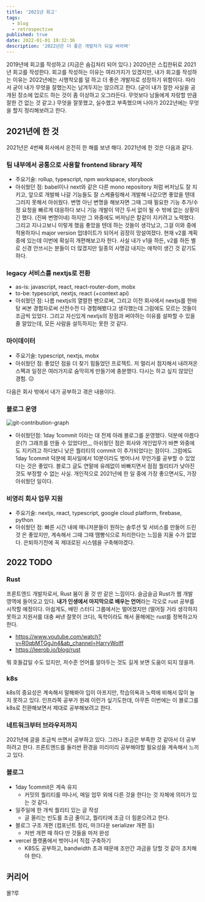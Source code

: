 ```yaml
---
title: '2021년 회고'
tags:
  - blog
  - retrospective
published: true
date: 2022-01-01 19:32:36
description: '2022년은 더 좋은 개발자가 되길 바라며'
---
```


2019년에 회고를 작성하고 (지금은 숨김처리 되어 있다.) 2020년은 스킵한뒤로 2021년 회고를 작성한다. 회고를 작성하는 이유는 여러가지가 있겠지만, 내가 회고를 작성하는 이유는 2022년에는 시행착오를 덜 하고 더 좋은 개발자로 성장하기 위함이다. 따라서 굳이 내가 무엇을 잘했는지는 남겨두지는 않으려고 한다. (굳이 내가 잘한 사실을 공개된 장소에 업로드 하는 것이 좀 이상하고 오그라든다. 무엇보다 남들에게 자랑할 만큼 잘한 건 없는 것 같고.) 무엇을 잘못했고, 실수했고 부족했으며 나아가 2022년에는 무엇을 할지 정리해보려고 한다.

## 2021년에 한 것

2021년은 4번째 회사에서 온전히 한 해를 보낸 해다. 2021년에 한 것은 다음과 같다.

### 팀 내부에서 공통으로 사용할 frontend library 제작

- 주요기술: rollup, typescript, npm workspace, storybook
- 아쉬웠던 점: babel이나 next와 같은 다른 mono repository 처럼 버저닝도 잘 지키고, 앞으로 개발해 나갈 기능들도 잘 스케쥴링해서 개발해 나갔으면 좋았을 텐데 그러지 못해서 아쉬웠다. 변명 아닌 변명을 해보자면 그때 그때 필요한 기능 추가/수정 요청을 빠르게 대응하다 보니 기능 개발이 약간 두서 없이 될 수 밖에 없는 상황이긴 했다. (진짜 변명이네) 하지만 그 와중에도 버저닝은 칼같이 지키려고 노력했다. 그리고 지나고보니 이렇게 했음 좋았을 텐데 하는 것들이 생각났고, 그걸 이와 중에 적용하자니 major version 업데이트가 되어서 굉장히 망설여졌다. 현재 v2를 계획중에 있는데 이번에 확실히 개편해보고자 한다. 사실 내가 v1을 하든, v2를 하든 별로 신경 안쓰시는 분들이 더 많겠지만 일종의 사명감 내지는 애착이 생긴 것 같기도 하다.

### legacy 서비스를 nextjs로 전환

- as-is: javascript, react, react-router-dom, mobx
- to-be: typescript, nextjs, react (+context api)
- 아쉬웠던 점: 나름 nextjs의 열렬한 팬으로써, 그리고 이전 회사에서 nextjs를 한바탕 써본 경험자로써 산전수전 다 경험해봤다고 생각했는데 그럼에도 모르는 것들이 조금씩 있었다. 그리고 자신있게 nextjs의 장점과 써야하는 이유를 설파할 수 있을 줄 알았는데, 모든 사람을 설득하지는 못한 것 같다. 

### 마이데이터

- 주요기술: typescript, nextjs, mobx
- 아쉬웠던 점: 좋았던 점을 더 찾기 힘들었던 프로젝트. 저 멀리서 점지해서 내려져온 스펙과 일정은 여러가지로 숨막히게 만들기에 충분했다. 다시는 하고 싶지 않았던 경험. 😑 

다음은 회사 밖에서 내가 공부하고 겪은 내용이다.

### 블로그 운영

![git-contribution-graph](./images/git-contribution-graph.png)

- 아쉬웠던점: 1day 1commit 이라는 대 전제 아래 블로그를 운영했다. 덕분에 아름다운(?) 그래프를 만들 수 있었다만,,, 아쉬웠던 점은 회사와 개인업무가 바쁜 와중에도 지키려고 하다보니 낮은 퀄리티의 commit 이 추가되었다는 점이다. 그럼에도 1day 1commit 덕분에 회사일에서 10분이라도 벗어나서 무언가를 공부할 수 있었다는 것은 좋았다. 블로그 글도 연말에 유례없이 바빠지면서 점점 퀄리티가 낮아진 것도 부정할 수 없는 사실. 개인적으로 2021년에 한 일 중에 가장 좋으면서도, 가장 아쉬웠던 일이다.

### 비영리 회사 업무 지원

- 주요기술: nextjs, react, typescript, google cloud platform, firebase, python
- 아쉬웠던 점: 빠른 시간 내에 매니저분들이 원하는 솔루션 및 서비스를 만들어 드린 것 은 좋았지만, 계속해서 그때 그때 땜빵식으로 처리한다는 느낌을 지울 수가 없었다. 은퇴하기전에 꼭 제대로된 시스템을 구축해야겠다.

## 2022 TODO

### Rust

프론트엔드 개발자로서, Rust 붐이 올 것 만 같은 느낌이다. 슬금슬금 Rust가 웹 개발 영역에 들어오고 있다. **내가 인생에서 마지막으로 배우는 언어**라는 각오로 rust 공부를 시작할 예정이다. 아쉽게도, 배민 스터디 그룹에서는 떨어졌지만 (떨어질 거라 생각하지 못하고 지원서를 대충 써낸 잘못이 크다), 독학이라도 해서 올해에는 rust를 정복하고자 한다.

- https://www.youtube.com/watch?v=R0qbMTGgJn4&ab_channel=HarryWolff
- https://leerob.io/blog/rust

뭐 호들갑일 수도 있지만, 저수준 언어를 알아두는 것도 길게 보면 도움이 되지 않을까.

### k8s

k8s의 중요성은 계속해서 말해봐야 입이 아프지만, 학습의욕과 노력에 비해서 많이 늘지 못하고 있다. 인프라쪽 공부가 원래 이런가 싶기도한데, 아무튼 이번에는 이 블로그를 k8s로 전환해보면서 제대로 공부해보려고 한다.

### 네트워크부터 브라우저까지

2021년에 글을 조금씩 쓰면서 공부하고 있다. 그러나 조금은 부족한 것 같아서 더 공부하려고 한다. 프론트엔드를 둘러싼 환경을 미리미리 공부해야할 필요성을 계속해서 느끼고 있다.

### 블로그

- 1day 1commit은 계속 유지
  - 커밋의 퀄리티를 떠나서, 매일 업무 외에 다른 것을 한다는 것 자체에 의미가 있는 것 같다.
- 일주일에 한 개씩 퀄리티 있는 글 작성
  - 글 올리는 빈도를 조금 줄이고, 퀄리티에 조금 더 힘쏟으려고 한다.
- 블로그 구조 개편 (컴포넌트 정리, 마크다운 serializer 개편 등)
  - 저번 개편 때 하다 만 것들을 마저 완성
- vercel 플랫폼에서 벗어나서 직접 구축하기
  - K8S도 공부하고, bandwidth 초과 때문에 조만간 과금을 당할 것 같아 조치해야 한다.

## 커리어

<!-- ![](https://m.weekly.cnbnews.com/data/photos/20180101/art_1514944712.jpg)

개발은 취미로만 할 수 있는 혹은 그런 즐거운 마음가짐으로 일할 수 있는 그런  -->

몰?루


